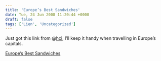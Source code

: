 ```yaml
---
title: 'Europe’s Best Sandwiches'
date: Tue, 24 Jun 2008 11:20:44 +0000
draft: false
tags: ['Lien', 'Uncategorized']
---
```


Just got this link from @[hci](http://twitter.com/hci), I’ll keep it handy when travelling in Europe’s capitals.

  
[Europe’s Best Sandwiches](http://www.travelandleisure.com/articles/europes-best-sandwiches)